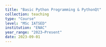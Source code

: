 ```yaml
---
title: "Basic Python Programming & PythonQt"
collection: teaching
type: "Course"
level: "MSc IATSED"
institution: "ENAC"
year_range: "2023–Present"
date: 2023-09-01
---
```

